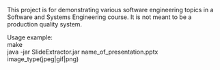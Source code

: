 This project is for demonstrating various software engineering topics in a Software and Systems Engineering course. 
It is not meant to be a production quality system.

Usage example:<br/>
make <br/>
java -jar SlideExtractor.jar name_of_presentation.pptx image_type(jpeg|gif|png)